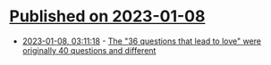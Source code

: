 # [Published on 2023-01-08](index.md)

* [2023-01-08, 03:11:18](https://news.ycombinator.com/item?id=34295634) - [The \"36 questions that lead to love\" were originally 40 questions and different](https://twitter.com/ivanvendrov/status/1611809666266435584)
